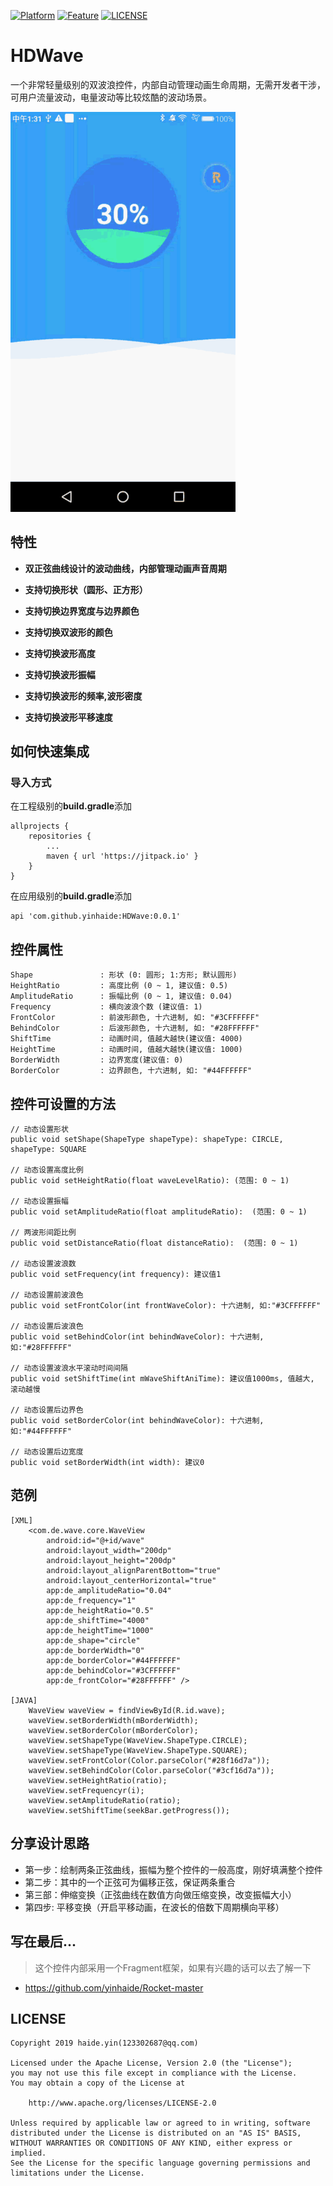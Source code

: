[![Platform](https://img.shields.io/badge/平台-%20Android%20-brightgreen.svg)](https://github.com/yinhaide/Rocket-master/wiki)
[![Feature](https://img.shields.io/badge/特性-%20轻量级%20%7C%20稳定%20%20%7C%20强大%20-brightgreen.svg)](https://github.com/yinhaide/Rocket-master/wiki)
[![LICENSE](https://img.shields.io/hexpm/l/plug.svg)](https://www.apache.org/licenses/LICENSE-2.0)

# HDWave
一个非常轻量级别的双波浪控件，内部自动管理动画生命周期，无需开发者干涉，可用户流量波动，电量波动等比较炫酷的波动场景。

<img src="image/wave.gif" width = "360px"/>

## 特性
+ **双正弦曲线设计的波动曲线，内部管理动画声音周期**

+ **支持切换形状（圆形、正方形）**

+ **支持切换边界宽度与边界颜色**

+ **支持切换双波形的颜色**

+ **支持切换波形高度**

+ **支持切换波形振幅**

+ **支持切换波形的频率,波形密度**

+ **支持切换波形平移速度**

## 如何快速集成

### 导入方式
在工程级别的**build.gradle**添加
```
allprojects {
    repositories {
        ...
        maven { url 'https://jitpack.io' }
    }
}
```
在应用级别的**build.gradle**添加
```
api 'com.github.yinhaide:HDWave:0.0.1'
```

## 控件属性
```
Shape               : 形状 (0: 圆形; 1:方形; 默认圆形)
HeightRatio         : 高度比例 (0 ~ 1, 建议值: 0.5)
AmplitudeRatio      : 振幅比例 (0 ~ 1, 建议值: 0.04)
Frequency           : 横向波浪个数 (建议值: 1)
FrontColor          : 前波形颜色, 十六进制, 如: "#3CFFFFFF"
BehindColor         : 后波形颜色, 十六进制, 如: "#28FFFFFF"
ShiftTime           : 动画时间, 值越大越快(建议值: 4000)
HeightTime          : 动画时间, 值越大越快(建议值: 1000)
BorderWidth         : 边界宽度(建议值: 0)
BorderColor         : 边界颜色, 十六进制, 如: "#44FFFFFF"
```
## 控件可设置的方法
```
// 动态设置形状
public void setShape(ShapeType shapeType): shapeType: CIRCLE, shapeType: SQUARE

// 动态设置高度比例
public void setHeightRatio(float waveLevelRatio): (范围: 0 ~ 1)

// 动态设置振幅
public void setAmplitudeRatio(float amplitudeRatio):  (范围: 0 ~ 1)

// 两波形间距比例
public void setDistanceRatio(float distanceRatio):  (范围: 0 ~ 1)

// 动态设置波浪数
public void setFrequency(int frequency): 建议值1

// 动态设置前波浪色
public void setFrontColor(int frontWaveColor): 十六进制, 如:"#3CFFFFFF"

// 动态设置后波浪色
public void setBehindColor(int behindWaveColor): 十六进制, 如:"#28FFFFFF"

// 动态设置波浪水平滚动时间间隔
public void setShiftTime(int mWaveShiftAniTime): 建议值1000ms, 值越大, 滚动越慢

// 动态设置后边界色
public void setBorderColor(int behindWaveColor): 十六进制, 如:"#44FFFFFF"

// 动态设置后边宽度
public void setBorderWidth(int width): 建议0
```
## 范例
```
[XML]
    <com.de.wave.core.WaveView
        android:id="@+id/wave"
        android:layout_width="200dp"
        android:layout_height="200dp"
        android:layout_alignParentBottom="true"
        android:layout_centerHorizontal="true"
        app:de_amplitudeRatio="0.04"
        app:de_frequency="1"
        app:de_heightRatio="0.5"
        app:de_shiftTime="4000"
        app:de_heightTime="1000"
        app:de_shape="circle"
        app:de_borderWidth="0"
        app:de_borderColor="#44FFFFFF"
        app:de_behindColor="#3CFFFFFF"
        app:de_frontColor="#28FFFFFF" />

[JAVA] 
    WaveView waveView = findViewById(R.id.wave);
    waveView.setBorderWidth(mBorderWidth);
    waveView.setBorderColor(mBorderColor);
    waveView.setShapeType(WaveView.ShapeType.CIRCLE);
    waveView.setShapeType(WaveView.ShapeType.SQUARE);
    waveView.setFrontColor(Color.parseColor("#28f16d7a"));
    waveView.setBehindColor(Color.parseColor("#3cf16d7a"));
    waveView.setHeightRatio(ratio);
    waveView.setFrequencyr(i);
    waveView.setAmplitudeRatio(ratio);
    waveView.setShiftTime(seekBar.getProgress());
```

## 分享设计思路
+ 第一步：绘制两条正弦曲线，振幅为整个控件的一般高度，刚好填满整个控件
+ 第二步：其中的一个正弦可为偏移正弦，保证两条重合
+ 第三部：伸缩变换（正弦曲线在数值方向做压缩变换，改变振幅大小）
+ 第四步: 平移变换（开启平移动画，在波长的倍数下周期横向平移）

## 写在最后... 
> 这个控件内部采用一个Fragment框架，如果有兴趣的话可以去了解一下
+ https://github.com/yinhaide/Rocket-master

## LICENSE
````
Copyright 2019 haide.yin(123302687@qq.com)

Licensed under the Apache License, Version 2.0 (the "License");
you may not use this file except in compliance with the License.
You may obtain a copy of the License at

    http://www.apache.org/licenses/LICENSE-2.0

Unless required by applicable law or agreed to in writing, software
distributed under the License is distributed on an "AS IS" BASIS,
WITHOUT WARRANTIES OR CONDITIONS OF ANY KIND, either express or implied.
See the License for the specific language governing permissions and
limitations under the License.
````